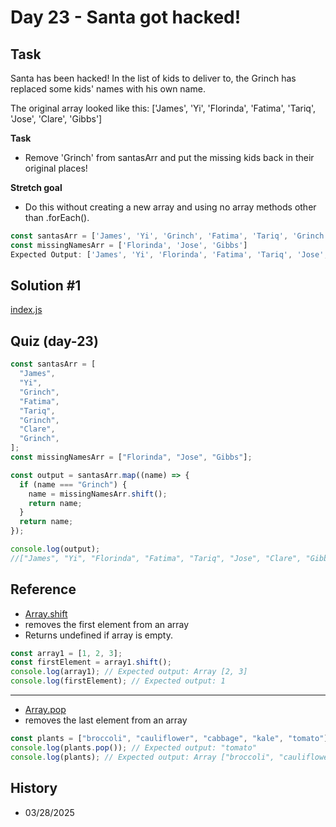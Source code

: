 # Day 23 - Santa got hacked!

## Task

Santa has been hacked! In the list of kids to deliver to, the Grinch has replaced some kids' names with his own name.

The original array looked like this:
['James', 'Yi', 'Florinda', 'Fatima', 'Tariq', 'Jose', 'Clare', 'Gibbs']

**Task**

- Remove 'Grinch' from santasArr and put the missing kids back in their original places!

**Stretch goal**

- Do this without creating a new array and using no array methods other than .forEach().

```js
const santasArr = ['James', 'Yi', 'Grinch', 'Fatima', 'Tariq', 'Grinch', 'Clare', 'Grinch']
const missingNamesArr = ['Florinda', 'Jose', 'Gibbs']
Expected Output: ['James', 'Yi', 'Florinda', 'Fatima', 'Tariq', 'Jose', 'Clare', 'Gibbs']
```

## Solution #1

[index.js](index.js)

## Quiz (day-23)

```js
const santasArr = [
  "James",
  "Yi",
  "Grinch",
  "Fatima",
  "Tariq",
  "Grinch",
  "Clare",
  "Grinch",
];
const missingNamesArr = ["Florinda", "Jose", "Gibbs"];

const output = santasArr.map((name) => {
  if (name === "Grinch") {
    name = missingNamesArr.shift();
    return name;
  }
  return name;
});

console.log(output);
//["James", "Yi", "Florinda", "Fatima", "Tariq", "Jose", "Clare", "Gibbs"];
```

## Reference

- [Array.shift](https://developer.mozilla.org/en-US/docs/Web/JavaScript/Reference/Global_Objects/Array/shift)
- removes the first element from an array
- Returns undefined if array is empty.

```js
const array1 = [1, 2, 3];
const firstElement = array1.shift();
console.log(array1); // Expected output: Array [2, 3]
console.log(firstElement); // Expected output: 1
```

<hr />

- [Array.pop](https://developer.mozilla.org/en-US/docs/Web/JavaScript/Reference/Global_Objects/Array/pop)
- removes the last element from an array

```js
const plants = ["broccoli", "cauliflower", "cabbage", "kale", "tomato"];
console.log(plants.pop()); // Expected output: "tomato"
console.log(plants); // Expected output: Array ["broccoli", "cauliflower", "cabbage", "kale"]
```

## History

- 03/28/2025
